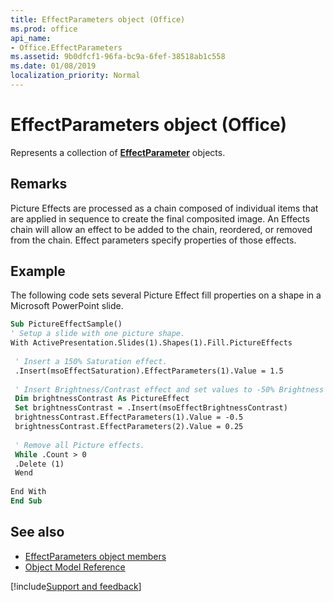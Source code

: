 ```yaml
---
title: EffectParameters object (Office)
ms.prod: office
api_name:
- Office.EffectParameters
ms.assetid: 9b0dfcf1-96fa-bc9a-6fef-38518ab1c558
ms.date: 01/08/2019
localization_priority: Normal
---
```



# EffectParameters object (Office)

Represents a collection of **[EffectParameter](office.effectparameter.md)** objects.


## Remarks

Picture Effects are processed as a chain composed of individual items that are applied in sequence to create the final composited image. An Effects chain will allow an effect to be added to the chain, reordered, or removed from the chain. Effect parameters specify properties of those effects.


## Example

The following code sets several Picture Effect fill properties on a shape in a Microsoft PowerPoint slide.


```vb
Sub PictureEffectSample() 
' Setup a slide with one picture shape. 
With ActivePresentation.Slides(1).Shapes(1).Fill.PictureEffects 
 
 ' Insert a 150% Saturation effect. 
 .Insert(msoEffectSaturation).EffectParameters(1).Value = 1.5 
 
 ' Insert Brightness/Contrast effect and set values to -50% Brightness and +25% Contrast. 
 Dim brightnessContrast As PictureEffect 
 Set brightnessContrast = .Insert(msoEffectBrightnessContrast) 
 brightnessContrast.EffectParameters(1).Value = -0.5 
 brightnessContrast.EffectParameters(2).Value = 0.25 
 
 ' Remove all Picture effects. 
 While .Count > 0 
 .Delete (1) 
 Wend 
 
End With 
End Sub
```




## See also

- [EffectParameters object members](overview/library-reference/effectparameters-members-office.md)
- [Object Model Reference](overview/library-reference/reference-object-library-reference-for-office.md)

[!include[Support and feedback](~/includes/feedback-boilerplate.md)]